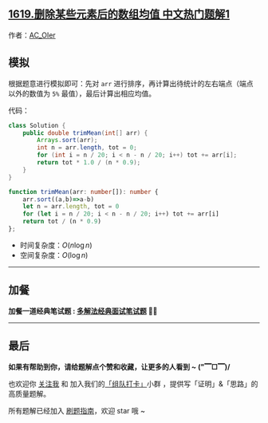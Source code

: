 ## [1619.删除某些元素后的数组均值 中文热门题解1](https://leetcode.cn/problems/mean-of-array-after-removing-some-elements/solutions/100000/by-ac_oier-73w7)

作者：[AC_OIer](https://leetcode.cn/u/AC_OIer)
## 模拟

根据题意进行模拟即可：先对 `arr` 进行排序，再计算出待统计的左右端点（端点以外的数值为 `5%` 最值），最后计算出相应均值。

代码：
```Java []
class Solution {
    public double trimMean(int[] arr) {
        Arrays.sort(arr);
        int n = arr.length, tot = 0;
        for (int i = n / 20; i < n - n / 20; i++) tot += arr[i];
        return tot * 1.0 / (n * 0.9);
    }
}
```
```TypeScript []
function trimMean(arr: number[]): number {
    arr.sort((a,b)=>a-b)
    let n = arr.length, tot = 0
    for (let i = n / 20; i < n - n / 20; i++) tot += arr[i]
    return tot / (n * 0.9)
};
```
* 时间复杂度：$O(n\log{n})$
* 空间复杂度：$O(\log{n})$

---

## 加餐


**加餐一道经典笔试题 : [多解法经典面试笔试题](https://mp.weixin.qq.com/s?__biz=MzU4NDE3MTEyMA==&mid=2247493515&idx=1&sn=d532ef0b687a5a3be7528af06d5d5984) 🎉🎉**

---

## 最后

**如果有帮助到你，请给题解点个赞和收藏，让更多的人看到 ~ ("▔□▔)/**

也欢迎你 [关注我](https://oscimg.oschina.net/oscnet/up-19688dc1af05cf8bdea43b2a863038ab9e5.png) 和 加入我们的[「组队打卡」](https://leetcode-cn.com/u/ac_oier/)小群 ，提供写「证明」&「思路」的高质量题解。

所有题解已经加入 [刷题指南](https://github.com/SharingSource/LogicStack-LeetCode/wiki)，欢迎 star 哦 ~